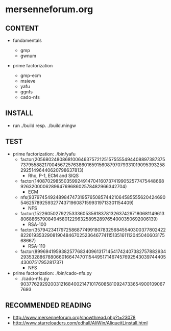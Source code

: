 # mersenneforum.org

## CONTENT

* fundamentals
  * gmp
  * gwnum

* prime factorization
  * gmp-ecm
  * msieve
  * yafu
  * ggnfs
  * cado-nfs

## INSTALL

* run ./build resp. ./build.mingw

## TEST

* prime factorization: ./bin/yafu
  * factor(2056802480868100646375721251575555494408897387375737955882170045672576386016591560879707933101909539325829251496440620798637813)
    * Rho, P-1, ECM and SIQS
  * factor(140870298550359924914704160737419905257747544866892632000062896476968602578482966342704)
    * ECM
  * nfs(9379745492489847473195765085744210645855556204246905462578925932774371960871599319713301154409)
    * NFS
  * factor(1522605027922533360535618378132637429718068114961380688657908494580122963258952897654000350692006139)
    * RSA-100
  * factor(35794234179725868774991807832568455403003778024228226193532908190484670252364677411513516111204504060317568667)
    * RSA-110
  * factor(8996941959382577683409613171454174240738275788293429353288678806601664747011544951714674576925430397444054300751795281737)
    * NFS
* prime factorization: ./bin/cado-nfs.py
  * ./cado-nfs.py 90377629292003121684002147101760858109247336549001090677693

## RECOMMENDED READING

* http://www.mersenneforum.org/showthread.php?t=23078
* http://www.starreloaders.com/edhall/AliWin/AliqueitLinstall.html
